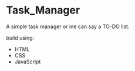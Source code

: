 # Task_Manager
A simple task manager or ine can say a TO-DO list.

build using:
- HTML
- CSS 
- JavaScript
